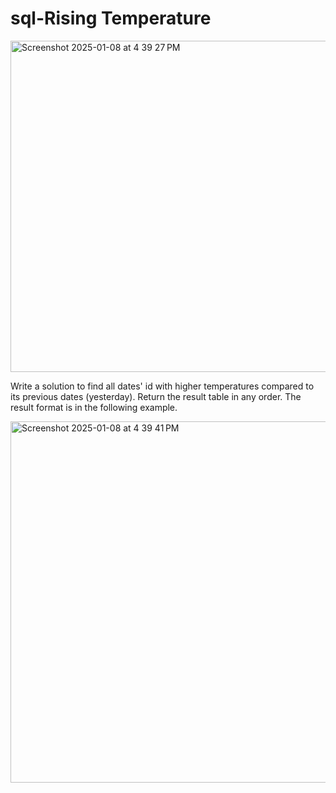 # sql-Rising Temperature
<img width="530" alt="Screenshot 2025-01-08 at 4 39 27 PM" src="https://github.com/user-attachments/assets/424cb3fa-0d22-4df2-9bf2-64d5a99aa034" />


Write a solution to find all dates' id with higher temperatures compared to its previous dates (yesterday).  Return the result table in any order.  The result format is in the following example.



<img width="578" alt="Screenshot 2025-01-08 at 4 39 41 PM" src="https://github.com/user-attachments/assets/51be0b58-82bb-4624-b43f-015e83ed5044" />
